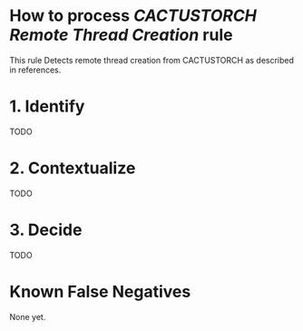 # How to process *CACTUSTORCH Remote Thread Creation* rule
This rule Detects remote thread creation from CACTUSTORCH as described in references.

# 1. Identify
TODO

# 2. Contextualize
TODO

# 3. Decide
TODO

# Known False Negatives
None yet.
